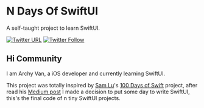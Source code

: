 # N Days Of SwiftUI
A self-taught project to learn SwiftUI.

[![Twitter URL](https://img.shields.io/twitter/url/http/shields.io.svg?style=social)](https://twitter.com/intent/tweet?text=https://github.com/UnicornBoss/NDaysOfSwiftUI)
[![Twitter Follow](https://img.shields.io/twitter/follow/creativewang.svg?style=social)](https://twitter.com/archyvan92)

## Hi Community ##

I am Archy Van, a iOS developer and currently learning SwiftUI.

This project was totally inspired by [Sam Lu](https://twitter.com/samvlu)'s [100 Days of Swift](http://samvlu.com/index.html) project, after read his [Medium post](https://medium.com/@samvlu/100-days-of-swift-736d45a19b63#.ayz5vx6mc) I made a decision to put some day to write SwiftUI, this's the final code of n tiny SwiftUI projects.

